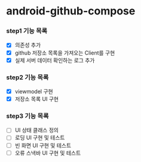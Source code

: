 # android-github-compose

### step1 기능 목록 
- [x] 의존성 추가
- [x] github 저장소 목록을 가져오는 Client를 구현
- [x] 실제 서버 데이터 확인하는 로그 추가 

### step2 기능 목록
- [x] viewmodel 구현
- [x] 저장소 목록 UI 구현

### step3 기능 목록
- [ ] UI 상태 클래스 정의 
- [ ] 로딩 UI 구현 및 테스트 
- [ ] 빈 화면 UI 구현 및 테스트 
- [ ] 오류 스낵바 UI 구현 및 테스트 
